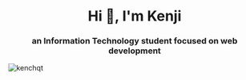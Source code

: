 <h1 align="center">Hi 👋, I'm Kenji</h1>
<h3 align="center">an Information Technology student focused on web development</h3>

<p align="left"> <img src="https://komarev.com/ghpvc/?username=kenchqt&label=Profile%20views&color=0e75b6&style=flat" alt="kenchqt" /> </p>


